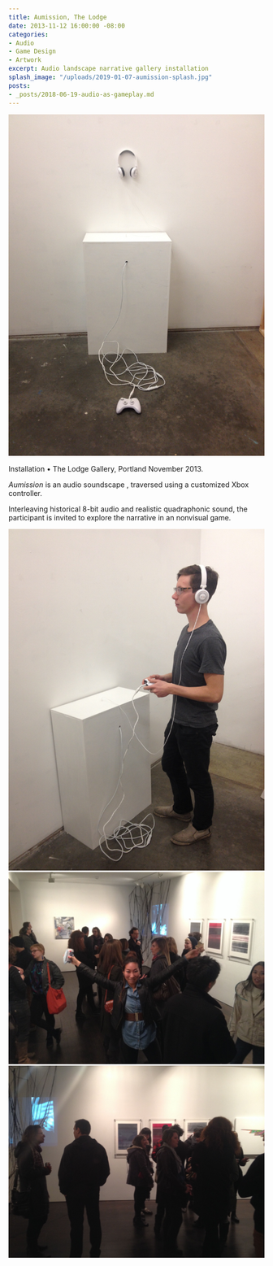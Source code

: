 ```yaml
---
title: Aumission, The Lodge
date: 2013-11-12 16:00:00 -08:00
categories:
- Audio
- Game Design
- Artwork
excerpt: Audio landscape narrative gallery installation
splash_image: "/uploads/2019-01-07-aumission-splash.jpg"
posts:
- _posts/2018-06-19-audio-as-gameplay.md
---
```

![](/uploads/2019-01-07-aumission-01.jpg)

Installation • The Lodge Gallery, Portland November 2013.

_Aumission_ is an audio soundscape , traversed using a customized Xbox controller. 

Interleaving historical 8-bit audio and realistic quadraphonic sound, the participant is invited to explore the narrative in an nonvisual game.

![](/uploads/2019-01-07-aumission-02.jpg)
![](/uploads/2019-01-07-aumission-03.jpg)
![](/uploads/2019-01-07-aumission-05.jpg)
